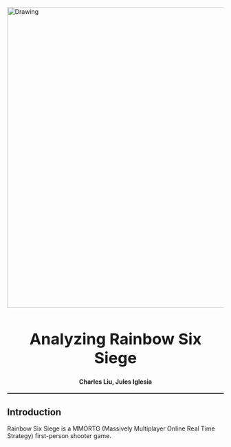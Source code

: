 <img src="https://cdn3.dualshockers.com/wp-content/uploads/2015/11/Tom-Clancys-Rainbow-Six-Siege.jpg" alt="Drawing" style="width: 700px;"/>
<center>
<h1 style="font-size:36px;">Analyzing Rainbow Six Siege</h1>
<h4>
Charles Liu, Jules Iglesia</h4>
<hr style="height:2px" /hr>
</center>
<h2>
Introduction</h2>
<body>
Rainbow Six Siege is a MMORTG (Massively Multiplayer Online Real Time Strategy) first-person shooter game.  
</body>